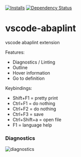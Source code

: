 [![Installs](https://vsmarketplacebadge.apphb.com/installs/larshp.vscode-abaplint.svg)](https://marketplace.visualstudio.com/items?itemName=larshp.vscode-abaplint)
[![Dependency Status](https://david-dm.org/abaplint/vscode-abaplint.svg)](https://david-dm.org/abaplint/vscode-abaplint)

# vscode-abaplint
vscode abaplint extension

Features:
* Diagnostics / Linting
* Outline
* Hover information
* Go to definition

Keybindings:
* Shift+F1 = pretty print
* Ctrl+F1 = do nothing
* Ctrl+F2 = do nothing
* Ctrl+F3 = save
* Ctrl+Shift+a = open file
* F1 = language help

### Diagnostics
![diagnostics](https://raw.githubusercontent.com/abaplint/vscode-abaplint/master/img/screenshot_20190907.png)

